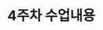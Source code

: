 # 4주차 수업내용

<!--
컴포넌트 - 리액트 엘리먼트를 생성하여 리턴해 주는 것
김경민 ppt로 실습하지 말고 강의자료/01~06 영어 이걸로 해라

깃으로 간단한거라도 협업 해보기
┌─────────────────┐
│                 │
│                 │
│                 │
│                 │
└─────────────────┘

Report - (report-react-app)
웹사이트를 5개 이상의 컴포넌트로 구성하세요
2개 이상의 props를 전달하는 컴포넌트를 하나 이상 포함하세요

ppt 
- 김경민 state와 생명주기
- 05React_StateLifeCyle
state에 대해서
생명주기에 대해서(Mount -> Update -> Unmount)

05React_StateLifeCycle에 notification 실습

-->

<!-- 데이터/ai 활용 역량 강화과정 -->